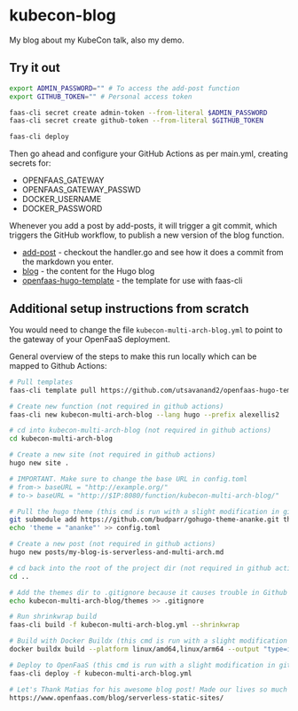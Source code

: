 # kubecon-blog

My blog about my KubeCon talk, also my demo.

## Try it out


```bash
export ADMIN_PASSWORD="" # To access the add-post function
export GITHUB_TOKEN="" # Personal access token

faas-cli secret create admin-token --from-literal $ADMIN_PASSWORD
faas-cli secret create github-token --from-literal $GITHUB_TOKEN

faas-cli deploy
```

Then go ahead and configure your GitHub Actions as per main.yml, creating secrets for:

* OPENFAAS_GATEWAY
* OPENFAAS_GATEWAY_PASSWD
* DOCKER_USERNAME
* DOCKER_PASSWORD

Whenever you add a post by add-posts, it will trigger a git commit, which triggers the GitHub workflow, to publish a new version of the blog function.

* [add-post](add-post) - checkout the handler.go and see how it does a commit from the markdown you enter.
* [blog](blog) - the content for the Hugo blog
* [openfaas-hugo-template](https://github.com/utsavanand2/openfaas-hugo-template) - the template for use with faas-cli


## Additional setup instructions from scratch

You would need to change the file `kubecon-multi-arch-blog.yml` to point to the gateway of your OpenFaaS deployment.

General overview of the steps to make this run locally which can be mapped to Github Actions:

```bash
# Pull templates
faas-cli template pull https://github.com/utsavanand2/openfaas-hugo-template

# Create new function (not required in github actions)
faas-cli new kubecon-multi-arch-blog --lang hugo --prefix alexellis2

# cd into kubecon-multi-arch-blog (not required in github actions)
cd kubecon-multi-arch-blog

# Create a new site (not required in github actions)
hugo new site .

# IMPORTANT. Make sure to change the base URL in config.toml 
# from-> baseURL = "http://example.org/"
# to-> baseURL = "http://$IP:8080/function/kubecon-multi-arch-blog/"

# Pull the hugo theme (this cmd is run with a slight modification in github actions)
git submodule add https://github.com/budparr/gohugo-theme-ananke.git themes/ananke && \
echo 'theme = "ananke"' >> config.toml

# Create a new post (not required in github actions)
hugo new posts/my-blog-is-serverless-and-multi-arch.md

# cd back into the root of the project dir (not required in github actions)
cd ..

# Add the themes dir to .gitignore because it causes trouble in Github Actions
echo kubecon-multi-arch-blog/themes >> .gitignore

# Run shrinkwrap build
faas-cli build -f kubecon-multi-arch-blog.yml --shrinkwrap

# Build with Docker Buildx (this cmd is run with a slight modification in github actions)
docker buildx build --platform linux/amd64,linux/arm64 --output "type=image,push=true" -t alexellis2/kubecon-multi-arch-blog:latest --no-cache build/kubecon-multi-arch-blog/

# Deploy to OpenFaaS (this cmd is run with a slight modification in github actions)
faas-cli deploy -f kubecon-multi-arch-blog.yml

# Let's Thank Matias for his awesome blog post! Made our lives so much easy!
https://www.openfaas.com/blog/serverless-static-sites/
```
